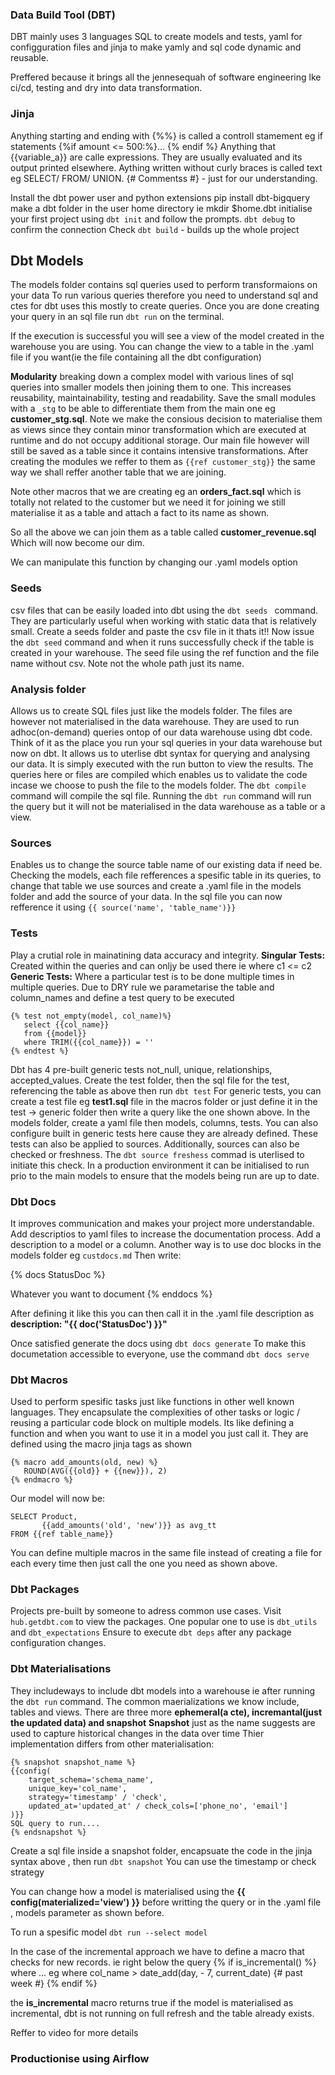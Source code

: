 ### Data Build Tool (DBT)
DBT mainly uses 3 languages SQL to create models and tests, yaml for configguration files  and jinja to make yamly and sql code dynamic and reusable.

Preffered because it brings all the jennesequah of software engineering lke ci/cd, testing and dry into data transformation.

### Jinja
Anything starting and ending with {%%} is called a controll stamement eg if statements {%if amount <= 500:%}... {% endif %}
Anything that {{variable_a}} are calle expressions. They are usually evaluated and its output printed elsewhere.
Aything written without curly braces is called text eg SELECT/ FROM/ UNION.
{# Commentss #} - just for our understanding.

Install the dbt power user and python extensions
pip install dbt-bigquery
make a dbt folder in the user home directory ie mkdir $home\.dbt
initialise your first project using `dbt init` and follow the prompts.
`dbt debug` to confirm the connection
Check `dbt build` - builds up the whole project

## Dbt Models
The models folder contains sql queries used to perform transformaions on your data
To run various queries therefore you need to understand sql and ctes for dbt uses this mostly to create queries.
Once you are done creating your query in an sql file run `dbt run` on the terminal.

If the execution is successful you will see a view of the model created in the warehouse you are using. You can change the view to a table in the .yaml file if you want(ie the file containing all the dbt configuration)

**Modularity** breaking down a complex model with various lines of sql queries into smaller models then joining them to one. This increases reusability, maintainability, testing and readability. Save the small modules with a `_stg` to be able to differentiate them from the main one eg **customer_stg.sql**. Note we make the consious decision to materialise them as views since they contain minor transformation which are executed at runtime and do not occupy additional storage. Our main file however will still be saved as a table since it contains intensive transformations.
After creating the modules we reffer to them as `{{ref customer_stg}}` the same way we shall reffer another table that we are joining.

Note other macros that we are creating eg an **orders_fact.sql** which is totally not related to the customer but we need it for joining we still materialise it as a table and attach a fact to its name as shown. 

So all the above we can join them as a table called **customer_revenue.sql** Which will now become our dim.

We can manipulate this function by changing our .yaml models option

### Seeds 
csv files that can be easily loaded into dbt using the `dbt seeds ` command. They are particularly useful when working with static data that is relatively small. Create a seeds folder and paste the csv file in it thats it!! Now issue the `dbt seed` command and when it runs successfully check if the table is created in your warehouse. The seed file using the ref function and the file name without csv. Note not the whole path just its name.

### Analysis folder
Allows us to create SQL files just like the models folder.
The files are however not materialised in the data warehouse.
They are used to run adhoc(on-demand) queries ontop of our data warehouse using dbt code. Think of it as the place you run your sql queries in your data warehouse but now on dbt. It allows us to uterlise dbt syntax for querying and analysing our data.
It is simply executed with the run button to view the results. 
The queries here or files are compiled which enables us to validate the code incase we choose to push the file to the models folder.
The `dbt compile` command will compile the sql file. Running the `dbt run` command will run the query but it will not be materialised in the data warehouse as a table or a view.

### Sources
Enables us to change the source table name of our existing data if need be. Checking the models, each file refferences a spesific table in its queries, to change that table we use sources and create a .yaml file in the models folder and add the source of your data. In the sql file you can now refference it using `{{ source('name', 'table_name')}}`


### Tests
Play a crutial role in mainatining data accuracy and integrity.
**Singular Tests:** Created within the queries and can onljy be used there ie where c1 <= c2
**Generic Tests:** Where a particular test is to be done multiple times in multiple queries. Due to DRY rule we parametarise the table and column_names and define a test query to be executed

```
{% test not_empty(model, col_name)%}
   select {{col_name}}
   from {{model}}
   where TRIM({{col_name}}) = ''
{% endtest %}
```

Dbt has 4 pre-built generic tests not_null, unique, relationships, accepted_values.
Create the test folder, then the sql file for the test, referencing the table as above then run `dbt test`
For generic tests, you can create a test file eg **test1.sql** file in the macros folder or just define it in the test -> generic folder then write a query like the one shown above.
In the models folder, create a yaml file then models, columns, tests. You can also configure built in generic tests here cause they are already defined.
These tests can also be applied to sources. Additionally, sources can also be checked or freshness. The `dbt source freshess` commad is uterlised to initiate this check. In a production environment it can be initialised to run prio to the main models to ensure that the models being run are up to date.

### Dbt Docs
It improves communication and makes your project more understandable.
Add descriptios to yaml files to increase the documentation process. Add a description to a model or a column.
Another way is to use doc blocks in the models folder eg `custdocs.md` 
Then write:

{% docs StatusDoc %}

Whatever you want to document
{% enddocs %}

After defining it like this you can then call it in the .yaml file description as **description: "{{ doc('StatusDoc') }}"**

Once satisfied generate the docs using `dbt docs generate`
To make this documetation accessible to everyone, use the command `dbt docs serve`

### Dbt Macros
Used to perform spesific tasks just like functions in other well known languages.
They encapsulate the complexities of other tasks or logic / reusing a particular code block on multiple models.
Its like defining a function and when you want to use it in a model you just call it.
They are defined using the macro jinja tags as shown

```
{% macro add_amounts(old, new) %}
   ROUND(AVG({{old}} + {{new}}), 2)
{% endmacro %}

```
Our model  will now be:

```
SELECT Product,
       {{add_amounts('old', 'new')}} as avg_tt
FROM {{ref table_name}}
```

You can define multiple macros in the same file instead of creating a file for each every time then just call the one you need as shown above.

### Dbt Packages
Projects pre-built by someone to adress common use cases.
Visit `hub.getdbt.com` to view the packages. One popular one to use is `dbt_utils` and `dbt_expectations` 
Ensure to execute `dbt deps` after any package configuration changes.

### Dbt Materialisations
They includeways to include dbt models into a warehouse ie after running the `dbt run` command.
The common maerializations we know include, tables and views. There are three more **ephemeral(a cte), incremantal(just the updated data) and snapshot**
**Snapshot** just as the name suggests are used to capture historical changes in the data over time
Thier implementation differs from other materialisation:

```
{% snapshot snapshot_name %}
{{config(
    target_schema='schema_name',
    unique_key='col_name',
    strategy='timestamp' / 'check',
    updated_at='updated_at' / check_cols=['phone_no', 'email']
)}}
SQL query to run....
{% endsnapshot %}
```
Create a sql file inside a snapshot folder, encapsuate the code in the jinja syntax above , then run `dbt snapshot`
You can use the timestamp or check strategy 

You can change how a model is materialised using the  **{{ config(materialized='view') }}** before writting the query or in the .yaml file , models parameter as shown before.

To run a spesific model `dbt run --select model`

In the case of the incremental approach we have to define a macro that checks for new records. ie right below the query
{% if is_incremental() %}
where ... eg where col_name > date_add(day, - 7, current_date) {# past week #}
{% endif %}

the **is_incremental** macro returns true if the model is materialised as incremental, dbt is not running on full refresh and the table already exists.

Reffer to video for more details

### Productionise using Airflow



